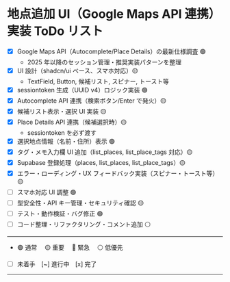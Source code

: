 # 地点追加 UI（Google Maps API 連携）実装 ToDo リスト

- [x] Google Maps API（Autocomplete/Place Details）の最新仕様調査 🟢
  - 2025 年以降のセッション管理・推奨実装パターンを整理
- [x] UI 設計（shadcn/ui ベース、スマホ対応）🟡
  - TextField, Button, 候補リスト, スピナー, トースト等
- [x] sessiontoken 生成（UUID v4）ロジック実装 🟢
- [x] Autocomplete API 連携（検索ボタン/Enter で発火）🟡
- [x] 候補リスト表示・選択 UI 実装 🟡
- [x] Place Details API 連携（候補選択時）🟡
  - sessiontoken を必ず渡す
- [x] 選択地点情報（名前・住所）表示 🟢
- [x] タグ・メモ入力欄 UI 追加（list_places, list_place_tags 対応）🟡
- [x] Supabase 登録処理（places, list_places, list_place_tags）🟡
- [x] エラー・ローディング・UX フィードバック実装（スピナー・トースト等）🟡
- [ ] スマホ対応 UI 調整 🟢
- [ ] 型安全性・API キー管理・セキュリティ確認 🟡
- [ ] テスト・動作検証・バグ修正 🟢
- [ ] コード整理・リファクタリング・コメント追加 ⚪

---

- 🟢 通常　 🟡 重要　 🔴 緊急　 ⚪ 低優先
- [ ] 未着手　[~] 進行中　[x] 完了

---
